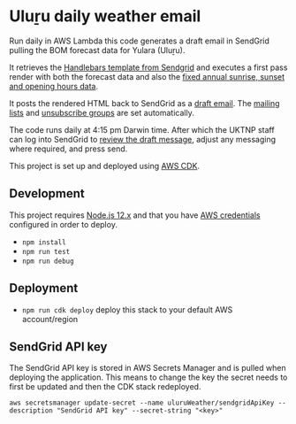 # Uluṟu daily weather email

Run daily in AWS Lambda this code generates a draft email in SendGrid pulling the BOM forecast data for Yulara (Uluṟu).

It retrieves the [Handlebars template from Sendgrid](https://mc.sendgrid.com/design-library/your-designs/2ae424d3-fb38-4610-a9c5-396ed535191c/preview) and executes a first pass render with both the forecast data and also the [fixed annual sunrise, sunset and opening hours data](./lib/data.ts).

It posts the rendered HTML back to SendGrid as a [draft email](https://mc.sendgrid.com/single-sends). The [mailing lists](https://mc.sendgrid.com/contacts/lists/d28c612e-a9f2-4b32-992f-5041612ed19f) and [unsubscribe groups](https://mc.sendgrid.com/unsubscribe-groups/15890/edit/preview/unsubscribe) are set automatically.

The code runs daily at 4:15 pm Darwin time. After which the UKTNP staff can log into SendGrid to [review the draft message](https://mc.sendgrid.com/single-sends), adjust any messaging where required, and press send.

This project is set up and deployed using [AWS CDK](https://docs.aws.amazon.com/cdk/).

## Development

This project requires [Node.js 12.x](https://nodejs.org/en/download/releases/) and that you have [AWS credentials](https://docs.aws.amazon.com/cli/latest/userguide/cli-configure-files.html) configured in order to deploy.

- `npm install`
- `npm run test`
- `npm run debug`

## Deployment

- `npm run cdk deploy` deploy this stack to your default AWS account/region

## SendGrid API key

The SendGrid API key is stored in AWS Secrets Manager and is pulled when deploying the application. This means to change the key the secret needs to first be updated and then the CDK stack redeployed.

```
aws secretsmanager update-secret --name uluruWeather/sendgridApiKey --description "SendGrid API key" --secret-string "<key>"
```
